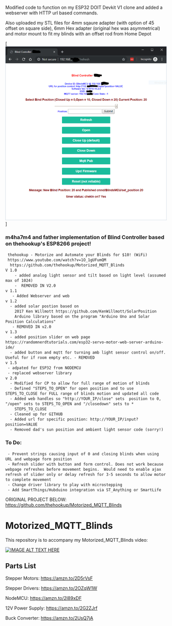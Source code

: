 Modified code to function on my ESP32 DOIT Devkit V1 clone and added a webserver with HTTP url based commands.


Also uploaded my STL files for 4mm sqaure adapter (with option of 45 offset on square side), 6mm Hex adapter (original hex was asymmetrical) and motor mount to fit my blinds with an offset rod from Home Depot

[![IMAGE ALT TEXT HERE](https://raw.githubusercontent.com/m4ha7m4/ESPStepper_MQTT_Web_Blinds/master/WebPageExample.PNG)]


### m4ha7m4 and father implementation of  Blind Controller based  on thehookup's ESP8266 project!
     thehookup - Motorize and Automate your Blinds for $10! (WiFi)
     https://www.youtube.com/watch?v=1O_1gUFumQM  
      https://github.com/thehookup/Motorized_MQTT_Blinds
    V 1.0
        - added analog light sensor and tilt based on light level (assumed max of 1024)   
        -  REMOVED IN V2.0
    v 1.1
       - Added Webserver and web 
    v 1.2
      - added solar postion based on 
        2017 Ken Willmott https://github.com/KenWillmott/SolarPosition
        Arduino library based on the program "Arduino Uno and Solar Position Calculations"
       - REMOVED IN v2.0
    v 1.3 
      - added position slider on web page https://randomnerdtutorials.com/esp32-servo-motor-web-server-arduino-ide/
      - added button and mqtt for turning amb light sensor control on/off. Useful for if room empty etc. - REMOVED
    v 1.5
     - adpated for ESP32 from NODEMCU
     - replaced webserver library
    v 2.0 
      - Modified for CP to allow for full range of motion of blinds
      - Defined "STEPS_TO_OPEN" for open position and to use STEPS_TO_CLOSE for FULL range of blinds motion and updated all code
      - Added web handles so "http://YOUR_IP/close" sets  position to 0, "/open" sets to STEPS_TO_OPEN and "/closedown" sets to * 
        STEPS_TO_CLOSE
      - Cleaned up for GITHUB
      - Added url for specific position: http://YOUR_IP/input?position=VALUE  
      - Removed dad's sun position and ambient light sensor code (sorry!)
   
### To Do: 
     - Prevent strings causing input of 0 and closing blinds when using URL and webpage form position
     - Refresh slider with button and form control. Does not work because webpage refreshes before movement begins.  Would need to enable ajax refresh of slider only or delay refresh for 3-5 seconds to allow motor to complete movement
     - Change driver library to play with microstepping
     - Add SmartThings/Hubduino integration via ST_Anything or SmartLife
  

 
ORIGINAL PROJECT BELOW:
https://github.com/thehookup/Motorized_MQTT_Blinds
# Motorized_MQTT_Blinds


This repository is to accompany my Motorized_MQTT_Blinds video:

[![IMAGE ALT TEXT HERE](https://img.youtube.com/vi/1O_1gUFumQM/0.jpg)](https://www.youtube.com/watch?v=1O_1gUFumQM)

## Parts List
Stepper Motors: https://amzn.to/2D5rVsF

Stepper Drivers: https://amzn.to/2OZqW1W

NodeMCU: https://amzn.to/2I89xDF

12V Power Supply: https://amzn.to/2G2ZJrf

Buck Converter: https://amzn.to/2UsQ7jA

